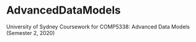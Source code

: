 # AdvancedDataModels
University of Sydney Coursework for COMP5338: Advanced Data Models (Semester 2, 2020)
